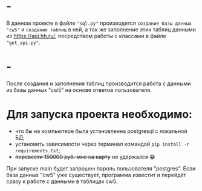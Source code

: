 # -
В данном проекте в файле `"sql.py"` производятся `создание базы данных "cw5"` и `создание таблиц` в ней, а так же 
заполнение этих таблиц данными из https://api.hh.ru/, посредством работы с классами в файле `"get_api.py"`.
# -
После создания и заполнения таблиц производится работа с данными из базы данных "cw5" на основе ответов пользователя.

# Для запуска проекта необходимо: 
- что бы на компьютере была установленна postgresql с локальной БД;
- установить зависимости через терминал командой `pip install -r requirements.txt`;
- ~~перевести 150000 руб. мне на карту~~ не удержался :grin:

При запуске main будет запрошен пароль пользователя "postgres". Если база данных "cw5" уже существует, программа 
известит и перейдёт сразу к работе с данными в таблицах cw5.
